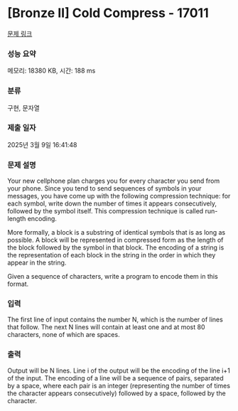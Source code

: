 # [Bronze II] Cold Compress - 17011 

[문제 링크](https://www.acmicpc.net/problem/17011) 

### 성능 요약

메모리: 18380 KB, 시간: 188 ms

### 분류

구현, 문자열

### 제출 일자

2025년 3월 9일 16:41:48

### 문제 설명

<p>Your new cellphone plan charges you for every character you send from your phone. Since you tend to send sequences of symbols in your messages, you have come up with the following compression technique: for each symbol, write down the number of times it appears consecutively, followed by the symbol itself. This compression technique is called run-length encoding.</p>

<p>More formally, a block is a substring of identical symbols that is as long as possible. A block will be represented in compressed form as the length of the block followed by the symbol in that block. The encoding of a string is the representation of each block in the string in the order in which they appear in the string.</p>

<p>Given a sequence of characters, write a program to encode them in this format.</p>

### 입력 

 <p>The first line of input contains the number N, which is the number of lines that follow. The next N lines will contain at least one and at most 80 characters, none of which are spaces.</p>

### 출력 

 <p>Output will be N lines. Line i of the output will be the encoding of the line i+1 of the input. The encoding of a line will be a sequence of pairs, separated by a space, where each pair is an integer (representing the number of times the character appears consecutively) followed by a space, followed by the character.</p>

